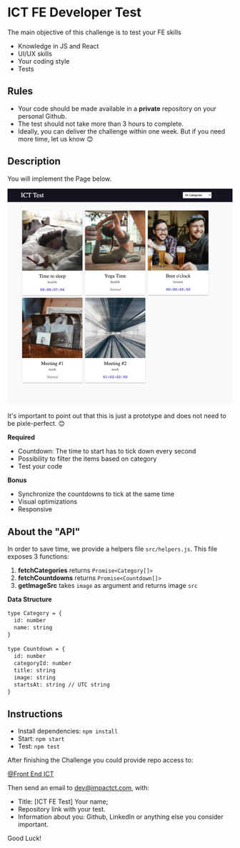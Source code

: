 # ICT FE Developer Test

The main objective of this challenge is to test your FE skills

* Knowledge in JS and React
* UI/UX skills
* Your coding style
* Tests


## Rules
* Your code should be made available in a **private** repository on your personal Github.
* The test should not take more than 3 hours to complete. 
* Ideally, you can deliver the challenge within one week. But if you need more time, let us know 😊


## Description
You will implement the Page below. 

<img src="src/assets/screen_a.jpg" width="800" />

It's important to point out that this is just a prototype and does not need to be pixle-perfect. 😊

**Required**
* Countdown: The time to start has to tick down every second
* Possibility to filter the items based on category
* Test your code

**Bonus**
* Synchronize the countdowns to tick at the same time
* Visual optimizations
* Responsive


## About the "API"
In order to save time, we provide a helpers file `src/helpers.js`. This file exposes 3 functions:

1. **fetchCategories** returns `Promise<Category[]>`
2. **fetchCountdowns** returns `Promise<Countdown[]>`
3. **getImageSrc** takes `image` as argument and returns image `src`

**Data Structure**

```
type Category = {
  id: number
  name: string
}

type Countdown = {
  id: number
  categoryId: number
  title: string 
  image: string
  startsAt: string // UTC string 
}
```

## Instructions

* Install dependencies: `npm install`
* Start: `npm start`
* Test: `npm test`

After finishing the Challenge you could provide repo access to:

[@Front End ICT](https://github.com/orgs/ICT-Scandinavia/teams/front-end-ict)

Then send an email to <a href="mailto:dev@impactct.com">dev@impactct.com</a>, with:

* Title: [ICT FE Test] Your name;
* Repository link with your test.
* Information about you: Github, LinkedIn or anything else you consider important.

Good Luck!
